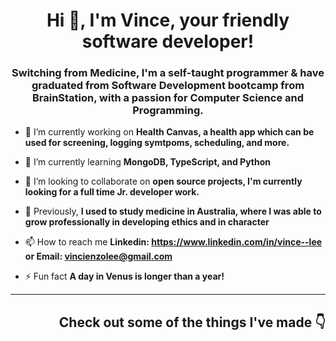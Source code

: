 <h1 align="center">Hi 👋, I'm Vince, your friendly software developer!</h1>
<h3 align="center">Switching from Medicine, I'm a self-taught programmer & have graduated from Software Development bootcamp from BrainStation, with a passion for Computer Science and Programming.</h3>

- 🔭 I’m currently working on **Health Canvas, a health app which can be used for screening, logging symtpoms, scheduling, and more.**

- 🌱 I’m currently learning **MongoDB, TypeScript, and Python**

- 🤝 I’m looking to collaborate on **open source projects, I'm currently looking for a full time Jr. developer work.**

- 📝 Previously, **I used to study medicine in Australia, where I was able to grow professionally in developing ethics and in character**

- 📫 How to reach me **Linkedin: https://www.linkedin.com/in/vince--lee or Email: vincienzolee@gmail.com**

- ⚡ Fun fact **A day in Venus is longer than a year!**

<p align="left">
</p>

<hr class="solid">

<h2 align="right">Check out some of the things I've made  👇</h2>

<!---
VincienzoLee/VincienzoLee is a ✨ special ✨ repository because its `README.md` (this file) appears on your GitHub profile.
You can click the Preview link to take a look at your changes.
--->
